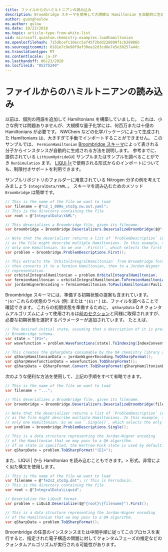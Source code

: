```yaml
---
title: ファイルからのハミルトニアンの読み込み
description: Broombridge スキーマを使用して大規模な Hamiltonian を自動的に生成する方法について説明します。
author: guanghaolow
ms.author: gulow
ms.date: 10/23/2018
ms.topic: article-type-from-white-list
uid: microsoft.quantum.chemistry.examples.loadhamiltonian
ms.openlocfilehash: 715dbcefc10ecc5af45f2bdd228890f1cb28886b
ms.sourcegitcommit: 0181e7c9e98f9af30ea32d3cd8e7e5e30257a4dc
ms.translationtype: MT
ms.contentlocale: ja-JP
ms.lasthandoff: 06/23/2020
ms.locfileid: "85275240"
---
```

# <a name="loading-a-hamiltonian-from-file"></a>ファイルからのハミルトニアンの読み込み
以前は、個別の用語を追加して Hamiltonians を構築していました。 これは、小さな例では問題ありませんが、大規模な量子化学には、何百万または十億の Hamiltonians が必要です。 NWChem などの化学パッケージによって生成された Hamiltonians は、大きすぎて手動でインポートすることができません。 このサンプルでは、 `FermionHamiltonian` [Broombridge スキーマ](xref:microsoft.quantum.libraries.chemistry.schema.broombridge)によって表される分子からインスタンスが自動的に生成される方法を説明します。 参考までに、提供されている `LithiumHydrideGUI` サンプルまたはサンプルを調べることができ `RunSimulation` ます。 [LIQUi |>](https://www.microsoft.com/en-us/research/project/language-integrated-quantum-operations-liqui/)で使用される形式からのインポートについても、制限付きサポートを利用できます。

サンプルリポジトリのフォルダーに用意されている Nitrogen 分子の例を考えてみましょう `IntegralData/YAML` 。 スキーマを読み込むためのメソッド `Broombridge` は簡単です。

```csharp
// This is the name of the file we want to load
var filename = @"n2_1_00Re_sto3g.nw.out.yaml";
// This is the directory containing the file
var root = @"IntegralData\YAML";

// This deserializes a Broombridge file, given its filename.
var broombridge = Broombridge.Deserializers.DeserializeBroombridge($@"{root}\{filename}");

// Note that the deserializer returns a list of `ProblemDescription` instances 
// as the file might describe multiple Hamiltonians. In this example, there is 
// only one Hamiltonian. So we use `.First()`, which selects the first element of the list.
var problem = broombridge.ProblemDescriptions.First();

// This extracts the `OrbitalIntegralHamiltonian` from Broombridge format,
// then converts it to a fermion Hamiltonian, then to a Jordan-Wigner
// representation.
var orbitalIntegralHamiltonian = problem.OrbitalIntegralHamiltonian;
var fermionHamiltonian = orbitalIntegralHamiltonian.ToFermionHamiltonian(IndexConvention.UpDown);
var jordanWignerEncoding = fermionHamiltonian.ToPauliHamiltonian(Pauli.QubitEncoding.JordanWigner);
```

Broombridge スキーマには、準備する初期状態の提案も含まれています。 `"|G⟩"`これらの状態のラベル (例: または `"|E1⟩"` ) は、ファイルを調べることで確認できます。 これらの初期状態を準備するために、 `qSharpData` Q # クォンタムアルゴリズムによって使用されるは[前のセクション](xref:microsoft.quantum.chemistry.examples.energyestimate)と同様に取得されますが、必要な初期状態を選択するパラメーターが追加されています。 たとえば、
```csharp
// The desired initial state, assuming that a description of it is present in the
// Broombridge schema.
var state = "|E1>";
var wavefunction = problem.Wavefunctions[state].ToIndexing(IndexConvention.UpDown);

// This creates the qSharpData consumable by the Q# chemistry library algorithms.
var qSharpHamiltonianData = jordanWignerEncoding.ToQSharpFormat();
var qSharpWavefunctionData = wavefunction.ToQSharpFormat();
var qSharpData = QSharpFormat.Convert.ToQSharpFormat(qSharpHamiltonianData, qSharpWavefunctionData);
```

次のような便利な方法を使用して、上記の手順をすべて省略できます。
```csharp
// This is the name of the file we want to load
var filename = "...";

// This deserializes a Broombridge file, given its filename.
var broombridge = Broombridge.Deserializers.DeserializeBroombridge(filename);

// Note that the deserializer returns a list of `ProblemDescription` instances 
// as the file might describe multiple Hamiltonians. In this example, there is 
// only one Hamiltonian. So we use `.Single()`, which selects the only element of the list.
var problem = broombridge.ProblemDescriptions.Single();

// This is a data structure representing the Jordan-Wigner encoding 
// of the Hamiltonian that we may pass to a Q# algorithm.
// If no state is specified, the Hartree-Fock state is used by default.
var qSharpData = problem.ToQSharpFormat("|E1>");
```

また、LIQUi | から Hamiltonian を読み込むこともできます。> 形式。非常によく似た構文を使用します。 

```csharp
// This is the name of the file we want to load
var filename = @"fe2s2_sto3g.dat"; // This is Ferrodoxin.
// This is the directory containing the file
var root = @"IntegralData\Liquid";

// Deserialize the LiQuiD format.
var problem = LiQuiD.Deserialize($@"{root}\{filename}").First();

// This is a data structure representing the Jordan-Wigner encoding 
// of the Hamiltonian that we may pass to a Q# algorithm.
var qSharpData = problem.ToQSharpFormat();
```

Broombridge の任意のインスタンスまたは中間手順に従ってこのプロセスを実行すると、指定された電子構造の問題に対してクォンタムフェーズの推定などのクォンタムアルゴリズムが実行される可能性があります。
